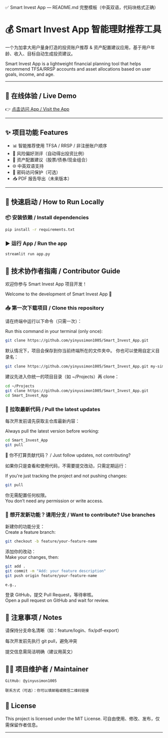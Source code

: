 ✅ Smart Invest App — README.md 完整模板（中英双语，代码块格式正确）

# 💰 Smart Invest App 智能理财推荐工具

一个为加拿大用户量身打造的投资账户推荐 & 资产配置建议应用，基于用户年龄、收入、目标自动生成投资建议。

Smart Invest App is a lightweight financial planning tool that helps recommend TFSA/RRSP accounts and asset allocations based on user goals, income, and age.

---

## 🔗 在线体验 / Live Demo

👉 [点击访问 App / Visit the App](https://smartinvestapp-igvdr5n6cca4cornwgsrb6.streamlit.app/)

---

## ✨ 项目功能 Features

- 📊 智能推荐使用 TFSA / RRSP / 非注册账户顺序
- 🧠 风险偏好测评（自动得出投资比例）
- 🧾 资产配置建议（股票/债券/现金组合）
- 🌐 中英双语支持
- 🔐 密码访问保护（可选）
- 📥 PDF 报告导出（未来版本）

---

## 🚀 快速启动 / How to Run Locally

### 📦 安装依赖 / Install dependencies

```bash
pip install -r requirements.txt
```

### ▶️ 运行 App / Run the app

```bash
streamlit run app.py
```

## 🤝 技术协作者指南 / Contributor Guide

欢迎你参与 Smart Invest App 项目开发！

Welcome to the development of Smart Invest App 🎉

### 📥 第一次下载项目 / Clone this repository

请在终端中运行以下命令（只需一次）：

Run this command in your terminal (only once):

```bash
git clone https://github.com/yinyusimon1005/Smart_Invest_App.git
```

默认情况下，项目会保存到你当前终端所在的文件夹中。
你也可以使用自定义目录名：

```bash
git clone https://github.com/yinyusimon1005/Smart_Invest_App.git my-simons-app
```

建议先进入你统一的项目目录（如 ~/Projects）再 clone：

```bash
cd ~/Projects
git clone https://github.com/yinyusimon1005/Smart_Invest_App.git
cd Smart_Invest_App
```

### 🔄 拉取最新代码 / Pull the latest updates

每次开发前请先获取主仓库最新内容：

Always pull the latest version before working:

```bash
cd Smart_Invest_App
git pull
```

🔐 你不打算贡献代码？ / Just follow updates, not contributing?

如果你只是查看和使用代码，不需要提交改动，只需定期运行：

If you're just tracking the project and not pushing changes:

```bash
git pull
```

你无需配置任何权限。\
You don’t need any permission or write access.

### 🧪 想开发新功能？请用分支 / Want to contribute? Use branches

新建你的功能分支：\
Create a feature branch:

```bash
git checkout -b feature/your-feature-name
```

添加你的改动：\
Make your changes, then:

```bash
git add .
git commit -m "Add: your feature description"
git push origin feature/your-feature-name

e.g.,


```

登录 GitHub，提交 Pull Request，等待审核。\
Open a pull request on GitHub and wait for review.

## 📌 注意事项 / Notes

请保持分支命名清晰（如：feature/login、fix/pdf-export）

每次开发前先执行 git pull，避免冲突

提交信息需简洁明确（建议用英文）

## 👨‍💻 项目维护者 / Maintainer

    GitHub: @yinyusimon1005

    联系方式（可选）：你可以填邮箱或微信二维码链接

## 📄 License

This project is licensed under the MIT License.
可自由使用、修改、发布，仅需保留作者信息。


---

